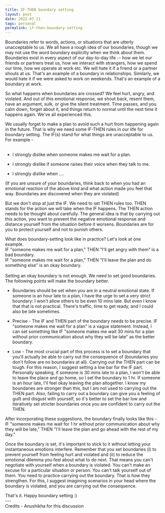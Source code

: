 ```yaml
---
title: IF-THEN boundary setting
layout: post
date: 2022-07-11
tags: personal
permalink: if-then-boundary-setting
---
```

<p class="body"><span>Boundaries refer to words, actions, or situations that are utterly unacceptable to us. We all have a rough idea of our boundaries, though we may not use the word boundary explicitly when we think about them. Boundaries exist in every aspect of our day-to-day life -- how we let our friends or partners treat us, how we interact with strangers, how we spend our time, how we operate at work etc. We will hate it if a friend or a partner shouts at us. That's an example of a boundary in relationships. Similarly, we would hate it if we were asked to work on weekends. That's an example of a boundary at work.</span></p><p class="body"><span>So what happens when boundaries are crossed? We feel hurt, angry, and violated. And out of this emotional response, we shout back, resent them, have an argument, sulk, or give the silent treatment. Time passes, and you calm down, forget about it, and things return to normal until the next time it happens again. We've all experienced this.</span></p><p style="margin-bottom: 31px" class="body"><span>We usually forget to make a plan to avoid such a hurt from happening again in the future. That is why we need some IF-THEN rules in our life for boundary setting. The IF(s) stand for what things are unacceptable to us. For example -</span></p><ul><li><p class="body"><span>I strongly dislike when someone makes me wait for a plan.</span></p></li><li><p class="body"><span>I strongly dislike if someone raises their voice when they talk to me.</span></p></li><li><p class="body"><span>I strongly dislike when ….</span></p></li></ul><p class="body"><span>(If you are unsure of your boundaries, think back to when you had an emotional reaction of the above kind and what action made you feel that way. Boundaries are discovered when they are violated)</span></p><p class="body"><span>But we don't stop at just the IF. We need to set THEN rules too. THEN stands for the action we will take when the IF happens. The THEN action needs to be thought about carefully. The general idea is that by carrying out this action, you want to prevent the negative emotional response and distance yourself from the situation before it worsens. Boundaries are for you to protect yourself and not to punish others.</span></p><p class="body"><span>What does boundary-setting look like in practice? Let's look at one example. </span><br><span>IF "someone makes me wait for a plan," THEN "I'll get angry with them" is a bad boundary.</span><br><span>IF "someone makes me wait for a plan," THEN "I'll leave the plan and do something else" is an okay boundary.</span><br><br><span>Setting an okay boundary is not enough. We need to set good boundaries. The following points will make the boundary better.</span></p><ul><li><p class="body"><span>Boundaries should be set when you are in a neutral emotional state. If someone is an hour late to a plan, I have the urge to set a very strict boundary: I won't allow others to be even 10 mins late. But even I know that that is not practical. There's traffic, time to get ready, and I could also be late sometimes.</span></p></li><li><p class="body"><span>Precise - The IF and THEN part of the boundary needs to be precise. IF "someone makes me wait for a plan" is a vague statement. Instead, I can set something like IF "someone makes me wait 30 mins for a plan without prior communication about why they will be late" as the better boundary.</span></p></li><li><p class="body"><span>Low - The most crucial part of this process is to set a boundary that you'll actually be able to carry out the consequence of (boundaries you don't follow are no boundaries at all). Carrying out the THEN part can be tough. For this reason, I suggest setting a low bar for the IF part. Personally speaking, if someone is 30 mins late to a plan, I won't be able to leave the place and go home, so I set the boundary to 1 hr. If someone is an hour late, I'll feel okay leaving the plan altogether. I know my boundaries are stronger than this, but I am not used to carrying out the THEN part. Also, failing to carry out a boundary can give you a feeling of guilt and disgust with yourself, so it's better to set the bar low and iteratively set stricter boundaries once you are confident to carry out the THEN.</span><br></p></li></ul><p class="body"><span>After incorporating these suggestions, the boundary finally looks like this -</span><br><span>IF "someone makes me wait for 1 hr without prior communication about why they will be late," THEN "I'll leave the plan and go ahead with the rest of my day."</span></p><p class="body"><span>Once the boundary is set, it's important to stick to it without letting your instantaneous emotions interfere. Remember that you set boundaries (i) to prevent yourself from feeling hurt and violated and (ii) to reduce the emotional dilemma you feel about what to do next. That means you can't negotiate with yourself when a boundary is violated. You can't make an excuse for a particular situation or person. You can't talk yourself out of them. You need to practice carrying out the boundary. That is how they strengthen. For this, I suggest imagining scenarios in your head where the boundary is violated, and you are carrying out the consequence. </span></p><p class="body"><span>That's it. Happy boundary setting :)</span><br><span>---</span><br><span>Credits - Anushikha for this discussion</span></p>